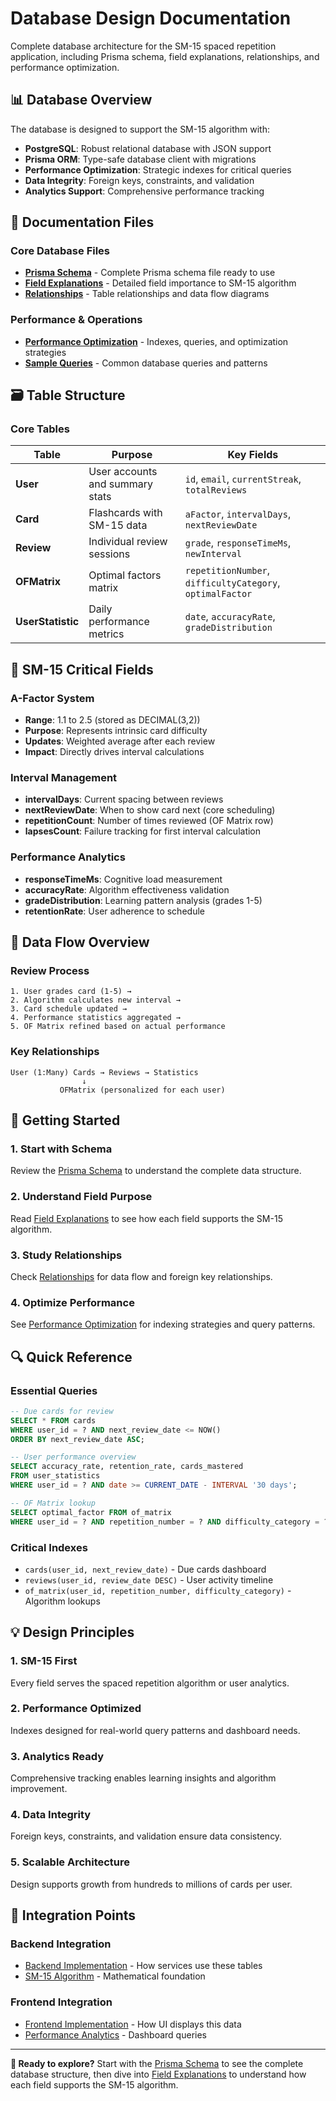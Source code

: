 # Database Design Documentation

Complete database architecture for the SM-15 spaced repetition application, including Prisma schema, field explanations, relationships, and performance optimization.

## 📊 Database Overview

The database is designed to support the SM-15 algorithm with:
- **PostgreSQL**: Robust relational database with JSON support
- **Prisma ORM**: Type-safe database client with migrations
- **Performance Optimization**: Strategic indexes for critical queries
- **Data Integrity**: Foreign keys, constraints, and validation
- **Analytics Support**: Comprehensive performance tracking

## 📁 Documentation Files

### Core Database Files
- [**Prisma Schema**](./prisma-schema.prisma) - Complete Prisma schema file ready to use
- [**Field Explanations**](./field-explanations.md) - Detailed field importance to SM-15 algorithm
- [**Relationships**](./relationships.md) - Table relationships and data flow diagrams

### Performance & Operations
- [**Performance Optimization**](./performance-optimization.md) - Indexes, queries, and optimization strategies  
- [**Sample Queries**](./sample-queries.md) - Common database queries and patterns

## 🗃️ Table Structure

### Core Tables
| Table | Purpose | Key Fields |
|-------|---------|------------|
| **User** | User accounts and summary stats | `id`, `email`, `currentStreak`, `totalReviews` |
| **Card** | Flashcards with SM-15 data | `aFactor`, `intervalDays`, `nextReviewDate` |
| **Review** | Individual review sessions | `grade`, `responseTimeMs`, `newInterval` |
| **OFMatrix** | Optimal factors matrix | `repetitionNumber`, `difficultyCategory`, `optimalFactor` |
| **UserStatistic** | Daily performance metrics | `date`, `accuracyRate`, `gradeDistribution` |

## 🧠 SM-15 Critical Fields

### A-Factor System
- **Range**: 1.1 to 2.5 (stored as DECIMAL(3,2))
- **Purpose**: Represents intrinsic card difficulty
- **Updates**: Weighted average after each review
- **Impact**: Directly drives interval calculations

### Interval Management  
- **intervalDays**: Current spacing between reviews
- **nextReviewDate**: When to show card next (core scheduling)
- **repetitionCount**: Number of times reviewed (OF Matrix row)
- **lapsesCount**: Failure tracking for first interval calculation

### Performance Analytics
- **responseTimeMs**: Cognitive load measurement
- **accuracyRate**: Algorithm effectiveness validation  
- **gradeDistribution**: Learning pattern analysis (grades 1-5)
- **retentionRate**: User adherence to schedule

## 🔄 Data Flow Overview

### Review Process
```
1. User grades card (1-5) → 
2. Algorithm calculates new interval → 
3. Card schedule updated → 
4. Performance statistics aggregated →
5. OF Matrix refined based on actual performance
```

### Key Relationships
```
User (1:Many) Cards → Reviews → Statistics
                ↓
           OFMatrix (personalized for each user)
```

## 🚀 Getting Started

### 1. **Start with Schema**
Review the [Prisma Schema](./prisma-schema.prisma) to understand the complete data structure.

### 2. **Understand Field Purpose** 
Read [Field Explanations](./field-explanations.md) to see how each field supports the SM-15 algorithm.

### 3. **Study Relationships**
Check [Relationships](./relationships.md) for data flow and foreign key relationships.

### 4. **Optimize Performance**
See [Performance Optimization](./performance-optimization.md) for indexing strategies and query patterns.

## 🔍 Quick Reference

### Essential Queries
```sql
-- Due cards for review
SELECT * FROM cards 
WHERE user_id = ? AND next_review_date <= NOW()
ORDER BY next_review_date ASC;

-- User performance overview  
SELECT accuracy_rate, retention_rate, cards_mastered 
FROM user_statistics 
WHERE user_id = ? AND date >= CURRENT_DATE - INTERVAL '30 days';

-- OF Matrix lookup
SELECT optimal_factor FROM of_matrix 
WHERE user_id = ? AND repetition_number = ? AND difficulty_category = ?;
```

### Critical Indexes
- `cards(user_id, next_review_date)` - Due cards dashboard
- `reviews(user_id, review_date DESC)` - User activity timeline  
- `of_matrix(user_id, repetition_number, difficulty_category)` - Algorithm lookups

## 💡 Design Principles

### 1. **SM-15 First**
Every field serves the spaced repetition algorithm or user analytics.

### 2. **Performance Optimized** 
Indexes designed for real-world query patterns and dashboard needs.

### 3. **Analytics Ready**
Comprehensive tracking enables learning insights and algorithm improvement.

### 4. **Data Integrity**
Foreign keys, constraints, and validation ensure data consistency.

### 5. **Scalable Architecture**
Design supports growth from hundreds to millions of cards per user.

## 🔗 Integration Points

### Backend Integration
- [Backend Implementation](../backend/README.md) - How services use these tables
- [SM-15 Algorithm](../sm15-algorithm/README.md) - Mathematical foundation

### Frontend Integration  
- [Frontend Implementation](../frontend/README.md) - How UI displays this data
- [Performance Analytics](../frontend/README.md#analytics) - Dashboard queries

---

**📘 Ready to explore?** Start with the [Prisma Schema](./prisma-schema.prisma) to see the complete database structure, then dive into [Field Explanations](./field-explanations.md) to understand how each field supports the SM-15 algorithm.